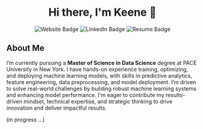 <h1 align="center"> Hi there, I'm Keene 👋</h1>

<div align="center">
  <a href="https://kchung.app/" target="_blank" style="text-decoration: none;">
    <img src="https://custom-icon-badges.demolab.com/badge/Website-EA4335?logo=web&logoColor=white" alt="Website Badge"/>
  </a>
  <a href="https://www.linkedin.com/in/keenechung/" target="_blank" style="text-decoration: none;">
    <img src="https://custom-icon-badges.demolab.com/badge/LinkedIn-0A66C2?logo=linkedin-white&logoColor=fff" alt="LinkedIn Badge"/>
  </a>
  <a href="https://drive.google.com/file/d/1bYzoWROVnOhCSRIIxIzErvhHo7M3ySe0/view?usp=sharing" target="_blank" style="text-decoration: none;">
    <img src="https://custom-icon-badges.demolab.com/badge/Resume-34A853?logo=google-drive&logoColor=white" alt="Resume Badge"/>
  </a>
</div>

## About Me

I’m currently pursuing a **Master of Science in Data Science** degree at PACE University in New York. I have hands-on experience training, optimizing, and deploying machine learning models, with skills in predictive analytics, feature engineering, data preprocessing, and model deployment. I’m driven to solve real-world challenges by building robust machine learning systems and enhancing model performance. I'm eager to contribute my results-driven mindset, technical expertise, and strategic thinking to drive innovation and deliver impactful results.


(in progress ...)


<!--
**keenechung/keenechung** is a ✨ _special_ ✨ repository because its `README.md` (this file) appears on your GitHub profile.

Here are some ideas to get you started:

- 🔭 I’m currently working on ...
- 🌱 I’m currently learning ...
- 👯 I’m looking to collaborate on ...
- 🤔 I’m looking for help with ...
- 💬 Ask me about ...
- 📫 How to reach me: ...
- 😄 Pronouns: ...
- ⚡ Fun fact: ...
-->
